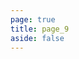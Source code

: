 ```yaml
---
page: true
title: page_9
aside: false
---
```

<script setup>
import Page from "./.vitepress/theme/components/Page.vue";
import { useData } from "vitepress";
const { theme } = useData();
const posts = theme.value.posts.slice(80,90)
</script>
<Page :posts="posts" :pageCurrent="9" :pagesNum="23" />